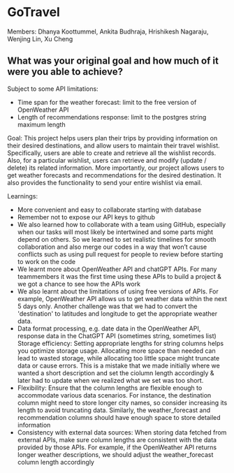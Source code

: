 # GoTravel

Members: Dhanya Koottummel, Ankita Budhraja, Hrishikesh Nagaraju, Wenjing Lin, Xu Cheng

## What was your original goal and how much of it were you able to achieve?

Subject to some API limitations:

- Time span for the weather forecast: limit to the free version of OpenWeather API
- Length of recommendations response: limit to the postgres string maximum length

Goal:
This project helps users plan their trips by providing information on their desired destinations, and allow users to maintain their travel wishlist.
Specifically, users are able to create and retrieve all the wishlist records. Also, for a particular wishlist, users can retrieve and modify (update / delete) its related information. More importantly, our project allows users to get weather forecasts and recommendations for the desired destination. It also provides the functionality to send your entire wishlist via email.

Learnings:
- More convenient and easy to collaborate starting with database
- Remember not to expose our API keys to github
- We also learned how to collaborate with a team using GitHub, especially when our tasks will most likely be intertwined and some parts might depend on others. So we learned to set realistic timelines for smooth collaboration and also merge our codes in a way that won’t cause conflicts such as using pull request for people to review before starting to work on the code
- We learnt more about OpenWeather API and chatGPT APIs. For many teammembers it was the first time using these APIs to build a project & we got a chance to see how the APIs work
- We also learnt about the limitations of using free versions of APIs. For example, OpenWeather API allows us to get weather data within the next 5 days only. Another challenge was that we had to convert the 'destination' to latitudes and longitude to get the appropriate weather data.
- Data format processing, e.g. date data in the OpenWeather API, response data in the ChatGPT API (sometimes string, sometimes list)
  Storage efficiency: Setting appropriate lengths for string columns helps you optimize storage usage. Allocating more space than needed can lead to wasted storage, while allocating too little space might truncate data or cause errors. This is a mistake that we made initially where we wanted a short description and set the ciolumn length accordingly & later had to update when we realized what we set was too short.
- Flexibility: Ensure that the column lengths are flexible enough to accommodate various data scenarios. For instance, the destination column might need to store longer city names, so consider increasing its length to avoid truncating data. Similarly, the weather_forecast and recommendation columns should have enough space to store detailed information
- Consistency with external data sources: When storing data fetched from external APIs, make sure column lengths are consistent with the data provided by those APIs. For example, if the OpenWeather API returns longer weather descriptions, we should adjust the weather_forecast column length accordingly
